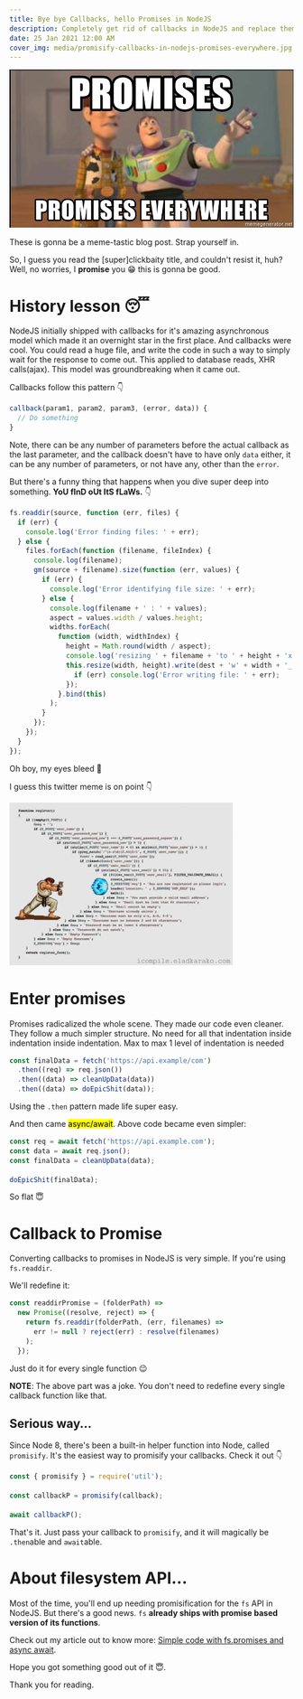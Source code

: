 ```yaml
---
title: Bye bye Callbacks, hello Promises in NodeJS
description: Completely get rid of callbacks in NodeJS and replace them with the great Promises.
date: 25 Jan 2021 12:00 AM
cover_img: media/promisify-callbacks-in-nodejs-promises-everywhere.jpg
---
```


![Promise, promises everywhere](../../static/media/promisify-callbacks-in-nodejs-promises-everywhere.jpg)

These is gonna be a meme-tastic blog post. Strap yourself in.

So, I guess you read the [super]clickbaity title, and couldn't resist it, huh? Well, no worries, I **promise** you 😁 this is gonna be good.

# History lesson 😴

NodeJS initially shipped with callbacks for it's amazing asynchronous model which made it an overnight star in the first place. And callbacks were cool. You could read a huge file, and write the code in such a way to simply wait for the response to come out. This applied to database reads, XHR calls(ajax). This model was groundbreaking when it came out.

Callbacks follow this pattern 👇

```js
callback(param1, param2, param3, (error, data)) {
  // Do something
}
```

Note, there can be any number of parameters before the actual callback as the last parameter, and the callback doesn't have to have only `data` either, it can be any number of parameters, or not have any, other than the `error`.

But there's a funny thing that happens when you dive super deep into something. **YoU fInD oUt ItS fLaWs.** 👇

```js
fs.readdir(source, function (err, files) {
  if (err) {
    console.log('Error finding files: ' + err);
  } else {
    files.forEach(function (filename, fileIndex) {
      console.log(filename);
      gm(source + filename).size(function (err, values) {
        if (err) {
          console.log('Error identifying file size: ' + err);
        } else {
          console.log(filename + ' : ' + values);
          aspect = values.width / values.height;
          widths.forEach(
            function (width, widthIndex) {
              height = Math.round(width / aspect);
              console.log('resizing ' + filename + 'to ' + height + 'x' + height);
              this.resize(width, height).write(dest + 'w' + width + '_' + filename, function (err) {
                if (err) console.log('Error writing file: ' + err);
              });
            }.bind(this)
          );
        }
      });
    });
  }
});
```

Oh boy, my eyes bleed 🙈

I guess this twitter meme is on point 👇

![Goku pushing callbacks](../../static/media/promisify-callbacks-in-nodejs-goku-meme.gif)

# Enter promises

Promises radicalized the whole scene. They made our code even cleaner. They follow a much simpler structure. No need for all that indentation inside indentation inside indentation. Max to max 1 level of indentation is needed

```js
const finalData = fetch('https://api.example/com')
  .then((req) => req.json())
  .then((data) => cleanUpData(data))
  .then((data) => doEpicShit(data));
```

Using the `.then` pattern made life super easy.

And then came <mark>async/await</mark>. Above code became even simpler:

```js
const req = await fetch('https://api.example.com');
const data = await req.json();
const finalData = cleanUpData(data);

doEpicShit(finalData);
```

So flat 😇

# Callback to Promise

Converting callbacks to promises in NodeJS is very simple. If you're using `fs.readdir`.

We'll redefine it:

```js
const readdirPromise = (folderPath) =>
  new Promise((resolve, reject) => {
    return fs.readdir(folderPath, (err, filenames) =>
      err != null ? reject(err) : resolve(filenames)
    );
  });
```

Just do it for every single function 😉

**NOTE**: The above part was a joke. You don't need to redefine every single callback function like that.

## Serious way...

Since Node 8, there's been a built-in helper function into Node, called `promisify`. It's the easiest way to promisify your callbacks. Check it out 👇

```js
const { promisify } = require('util');

const callbackP = promisify(callback);

await callbackP();
```

That's it. Just pass your callback to `promisify`, and it will magically be `.then`able and `await`able.

# About filesystem API...

Most of the time, you'll end up needing promisification for the `fs` API in NodeJS. But there's a good news. `fs` **already ships with promise based version of its functions**.

Check out my article out to know more: [Simple code with fs.promises and async await](https://puruvj.dev/blog/fs-promises).

Hope you got something good out of it 😇.

Thank you for reading.
